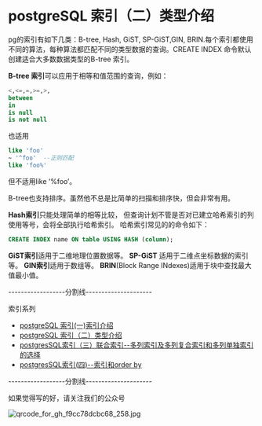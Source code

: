# postgreSQL 索引（二）类型介绍
pg的索引有如下几类：B-tree, Hash, GiST, SP-GiST,GIN, BRIN.每个索引都使用不同的算法，每种算法都匹配不同的类型数据的查询。CREATE INDEX  命令默认创建适合大多数数据类型的B-tree 索引。

**B-tree 索引**可以应用于相等和值范围的查询，例如：
```sql
<,<=,=,>=,>,
between
in
is null
is not null
```
 也适用 
 ```sql
 like 'foo' 
~ '^foo'  --正则匹配
like 'foo%'
```
但不适用like ‘%foo’。

B-tree也支持排序。虽然他不总是比简单的扫描和排序快，但会非常有用。

**Hash索引**只能处理简单的相等比较， 但查询计划不管是否对已建立哈希索引的列使用等号，会将全部执行哈希索引。
哈希索引常见的的命令如下：
```sql
CREATE INDEX name ON table USING HASH (column);
```
**GiST索引**适用于二维地理位置数据等。
**SP-GiST** 适用于二维点坐标数据的索引等。
**GIN索引**适用于数组等。
**BRIN**(Block Range INdexes)适用于块中查找最大值最小值。

 ------------------分割线---------------------

 索引系列
* [postgreSQL 索引(一)索引介绍](http://icefocus.github.io/blog/postgres/index_1)
* [postgreSQL 索引（二）类型介绍](http://icefocus.github.io/blog/postgres/index_2)
* [postgresSQL索引（三）联合索引--多列索引及多列复合索引和多列单独索引的选择](http://icefocus.github.io/blog/postgres/index_3)
* [postgresSQL索引(四)--索引和order by](http://icefocus.github.io/blog/postgres/index_4)

 ------------------分割线---------------------
 
如果觉得写的好，请关注我们的公众号


![qrcode_for_gh_f9cc78dcbc68_258.jpg](https://upload-images.jianshu.io/upload_images/8155989-d7cfe697173859ed.jpg?imageMogr2/auto-orient/strip%7CimageView2/2/w/1240)
